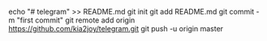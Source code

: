 echo "# telegram" >> README.md
git init
git add README.md
git commit -m "first commit"
git remote add origin https://github.com/kia2joy/telegram.git
git push -u origin master
